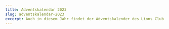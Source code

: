 ```yaml
---
title: Adventskalendar 2023
slug: adventskalendar-2023
excerpt: Auch in diesem Jahr findet der Adventskalender des Lions Club Schliegen im Markgräflerland statt. Die Gewinnnummern erscheinen täglich auf der Homepage www.lionsclub-schliengen.de, verpassen Sie nicht diese regelmäßig zu überprüfen.
---
```

